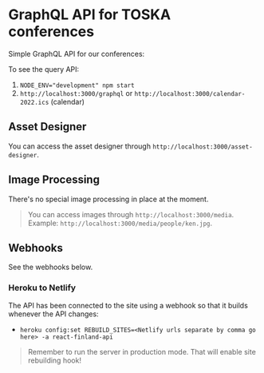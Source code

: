 # GraphQL API for TOSKA conferences

Simple GraphQL API for our conferences:

To see the query API:

1.  `NODE_ENV="development" npm start`
2.  `http://localhost:3000/graphql` or `http://localhost:3000/calendar-2022.ics` (calendar)

## Asset Designer

You can access the asset designer through `http://localhost:3000/asset-designer`.

## Image Processing

There's no special image processing in place at the moment.

> You can access images through `http://localhost:3000/media`. Example: `http://localhost:3000/media/people/ken.jpg`.

## Webhooks

See the webhooks below.

### Heroku to Netlify

The API has been connected to the site using a webhook so that it builds whenever the API changes:

- `heroku config:set REBUILD_SITES=<Netlify urls separate by comma go here> -a react-finland-api`

> Remember to run the server in production mode. That will enable site rebuilding hook!

